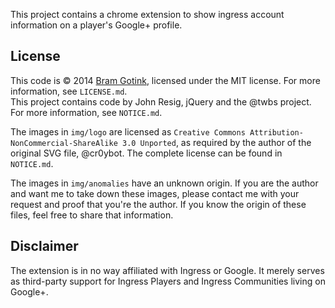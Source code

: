 This project contains a chrome extension to show ingress account information on
a player's Google+ profile.

## License

This code is &copy; 2014 [Bram Gotink](https://github.com/bgotink), licensed
under the MIT license. For more information, see `LICENSE.md`.  
This project contains code by John Resig, jQuery and the @twbs project. For
more information, see `NOTICE.md`.

The images in `img/logo` are licensed as `Creative Commons Attribution-NonCommercial-ShareAlike 3.0 Unported`,
as required by the author of the original SVG file, @cr0ybot. The complete license
can be found in `NOTICE.md`.

The images in `img/anomalies` have an unknown origin. If you are the author and
want me to take down these images, please contact me with your request and proof
that you're the author. If you know the origin of these files, feel free to share
that information.

## Disclaimer

The extension is in no way affiliated with Ingress or Google. It merely serves as
third-party support for Ingress Players and Ingress Communities living on Google+.

